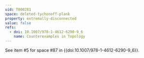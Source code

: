 ```yaml
---
uid: T000281
space: deleted-tychonoff-plank
property: extremally-disconnected
value: false
refs:
  - doi: 10.1007/978-1-4612-6290-9_6
    name: Counterexamples in Topology
---
```

See item #5 for space #87 in {{doi:10.1007/978-1-4612-6290-9_6}}.
